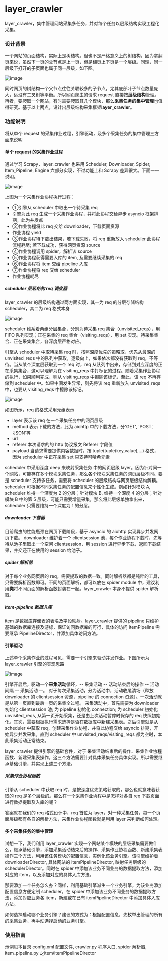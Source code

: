 # layer_crawler
layer_crawler，集中管理网站采集多任务，并对每个任务以层级结构实现工程化采集。

### 设计背景
一个网站的页面结构，实际上是树结构。但也不是严格意义上的树结构，因为拿翻页来说，虽然下一页的父节点是上一页，但是翻页上下页是一个层级。同理，同一层级下打开的子页面也属于同一层级，如下图。

![image](https://github.com/HectorTsang/layer_crawler/blob/master/image/web_pages_structure.png)

同时网页的树结构一个父节点往往关联较多的子节点，尤其底部叶子节点数量庞大，远没有二叉树等平衡。所以网页爬虫的请求 request 直接按**层级结构**管理。再者，要爬取一个网站，有时需要爬取其几个模块，那么**采集任务的集中管理**也值得研究。基于以上两点，设计出层级结构采集框架**layer_crawler**。

### 功能说明
将从单个 request 的采集作业过程，引擎驱动，及多个采集任务的集中管理三方面来说明

#### 单个 request 的采集作业过程
通过学习 Scrapy，layer_crawler 也采用 Scheduler, Downloader, Spider, Item_Pipeline, Engine 六部分实现，不过功能上和 Scrapy 差异很大。下面一一说明。

![image](https://github.com/HectorTsang/layer_crawler/blob/master/image/module_structure.png)

上图为一个采集作业协程执行过程：
* ①引擎从 scheduler 中取出一个待采集 req
* 引擎为此 req 生成一个采集作业协程，并将此协程交给异步 asyncio 框架排期，此为并发点
* ②作业协程将此 req 交给 downloader，下载页面资源
* 作业协程 yield
* ③作业协程待下载出结果，若下载失败，将 req 重新放入 scheduler 此协程流程耗尽; 若下载成功，获得网页资源 source
* ④作业协程调用 spider，解析该 source
* ⑤作业协程获得需要入库的 item, 及需要继续采集的 req
* ⑥作业协程将 item 交给 pipeline 入库
* ⑦作业协程将 req 交给 scheduler
* 作业协程耗尽

##### scheduler 层级结构 req 调度器
layer_crawler 的层级结构通过两方面实现，其一为 req 的分层存储结构 scheduler，其二为 req 格式本身

![image](https://github.com/HectorTsang/layer_crawler/blob/master/image/scheduler.png)

scheduler 维系着两组分层集合，分别为待采集 req 集合（unvisited_reqs），用 FIFO 队列实现；正在采集的 req 集合（visiting_reqs），用 set 实现。待采集集合、正在采集集合，各深度层严格对应。

引擎从 scheduler 中取待采集 req 时，按照深度优先的策略取，优先从最深的 unvisited_reqs 中的队列中获取，逐级向上，如果依次都没有获取到 req，不等待。当从某个深度层获取到一个 req 时，req 从队列中出来，存储到对应深度的正在采集集合，这可以理解为在 visiting_reqs 中打标记的过程。随着采集作业协程的执行，如果顺利完成，则从 visiting_reqs 中擦除该标记，至此，该 req 不再存储到 scheduler 中。如果中间发生异常，则先将该 req 重新放入 unvisited_reqs 中，也要从 visiting_reqs 中擦除该标记。

![image](https://github.com/HectorTsang/layer_crawler/blob/master/image/deep_layer_reference.png)

如图所示，req 的格式采用元组表示
* layer 表示该 req 在一个采集任务中的网页层级
* method 表示下载的方法，此为 aiohttp 中的下载方法，分'GET', 'POST', 'JSON'等
* url
* referer 本次请求的的 http 协议报文 Referer 字段值
* payload 当请求需要提供内容数据时，按 tuple(tuple(key,value),...) 格式，因为 scheduler 中正在采集 set 只支持可哈希元素

scheduler 中采用深度 deep 来映射采集任务 中的网页层级 layer。因为针对同一个网站，可能存在多个模块采集任务，那么各个模块采集任务的网页层级不同。要是 scheduler 支持多任务，需要将 scheduler 的层级结构与网页层级结构解耦。scheduler 可根据不同采集任务的配置信息来个性化生成。例如针对模块 A, scheduler 维持一个深度为 2 的分层；针对模块 B, 维持一个深度 4 的分层；针对模块 B 中的第 5 层级，可能只需要增量采集，那么将此层级单独拿出来，scheduler 只需要维持一个深度为 1 的分层。

##### downloader 下载器
目前爬虫的性能瓶颈在网页下载阶段，基于 asyncio 的 aiohttp 实现异步并发网页下载。 downloader 维护着一个 clientsession 池，每个作业协程下载时，先等待从池子里取出一个空闲 clientsession，用 session 进行异步下载，返回下载结果，并交还正在使用的 session 给池子。

##### spider 解析器
对于每个业务网页层的 req，需要提取的数据一致。同时解析器都是纯粹的工具，只需要解析函数即可。不同的页面解析，都可以放在 spider module 中，建议利用**类**将不同页面的解析函数封装在一起。layer_crawler 本身不提供 spider 解析器。

##### item-pipeline 数据入库
item 是数据库存储表的表名及字段映射。layer_crawler 提供的 pipeline 只维护基础的数据库连接及游标，保证访问数据库的可行，具体的访问 ItemPipeline 需要继承 PipelineDirector，并添加具体访问方法。

#### 引擎驱动
上述单个采集作业的过程可见，需要一个引擎来驱动并发作业。下图所示为 layer_crawler 引擎的实现思路

![image](https://github.com/HectorTsang/layer_crawler/blob/master/image/engine.png)

引擎开启后，驱动一个**采集活动**循环，-- 采集活动 -- 活动结束后的操作 -- 活动间隔 -- 采集活动 --。
对于每次采集活动，分为活动中，活动收尾清场（释放 downloader 的 clientsession 资源，pipeline 的 connection 资源）。一次活动就是从第一页直到最后一页的采集全过程。
采集活动中，首先需要为 downloader 初始化 clientsession 池; 为 pipeline 初始化 connection; 为 scheduler 初始化 unvisited_reqs, 从第一页开始采集，还是由上次活动暂停时保存的 req 快照初始化。其次，需要根据执行需求选择是否在数据库中新建采集表。之后引擎就是从 scheduler 中获取 req，创建采集作业协程，并将此协程交给 asyncio 排期，开始异步并发采集。直到 scheduler 中 unvisited_reqs/visiting_reqs 都为空时，本此采集活动正常结束。

layer_crawler 提供引擎的基础套件，对于 采集活动结束后的操作、采集作业协程函数、新建采集表操作，这三个方法需要针对具体采集任务具体实现。所以需要继承基础引擎，并实现上述三个方法。

##### 采集作业协程函数
引擎从 scheduler 中获取 req 时，是按深度优先策略获取的，那么也就意味着获取的 req 是多个层级的。那么在一个采集作业协程中是怎样对各自 req 下载页面进行数据提取及入库的呢？

答案就在我们的 req 格式设计中，req 首位为 layer，对一种采集任务，每一个页面层级都有各自的解析方法，采集作业协程函数就是利用 layer 来判断如何处理。

#### 多个采集任务的集中管理
试想一下，我们利用 layer_crawler 实现一个网站某个模块的层级采集需要做什么，继承基础引擎，添加采集活动结束后的操作、采集作业协程函数、新建采集表操作三个方法，利用该任务模块的配置信息，实例化该业务引擎。该引擎维护着 downloaderDirector, 具体网站的 itemPipelineDirector, 映射任务层级的 schedulerDirector。同时在 spider 中添加该业务不同业务的数据提取方法，添加对应的 item，以及添加对应的具体入库方法。

那要添加一个任务怎么办？同样，利用基础引擎派生一个业务引擎，为该业务添加配置信息方便定制 scheduler，在 spider 中添加该业务不同业务的数据提取方法，添加对应业务各 item，新建或在已有 itemPipelineDirector 中添加具体入库方法。

如何选择启动哪个业务引擎？建议的方式为：根据配置信息，先枚举出管理的所有的采集业务，再手动选择启动的业务引擎。

### 使用指南
示例见本目录 config.xml 配置文件, crawler.py 程序入口, spider 解析器, item_pipeline.py 之item\itemPipelineDirector


